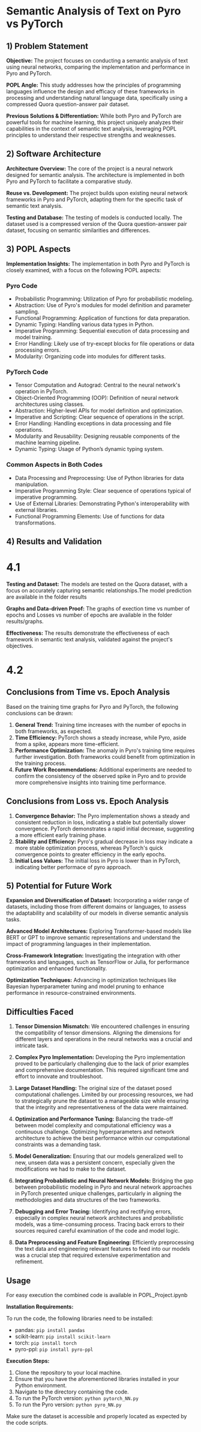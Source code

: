 
# Semantic Analysis of Text on Pyro vs PyTorch

## 1) Problem Statement

**Objective:** The project focuses on conducting a semantic analysis of text using neural networks, comparing the implementation and performance in Pyro and PyTorch.

**POPL Angle:** This study addresses how the principles of programming languages influence the design and efficacy of these frameworks in processing and understanding natural language data, specifically using a compressed Quora question-answer pair dataset.

**Previous Solutions & Differentiation:** While both Pyro and PyTorch are powerful tools for machine learning, this project uniquely analyzes their capabilities in the context of semantic text analysis, leveraging POPL principles to understand their respective strengths and weaknesses.

## 2) Software Architecture

**Architecture Overview:** The core of the project is a neural network designed for semantic analysis. The architecture is implemented in both Pyro and PyTorch to facilitate a comparative study.

**Reuse vs. Development:** The project builds upon existing neural network frameworks in Pyro and PyTorch, adapting them for the specific task of semantic text analysis.

**Testing and Database:** The testing of models is conducted locally. The dataset used is a compressed version of the Quora question-answer pair dataset, focusing on semantic similarities and differences.

## 3) POPL Aspects

**Implementation Insights:** The implementation in both Pyro and PyTorch is closely examined, with a focus on the following POPL aspects:

### Pyro Code
- Probabilistic Programming: Utilization of Pyro for probabilistic modeling.
- Abstraction: Use of Pyro's modules for model definition and parameter sampling.
- Functional Programming: Application of functions for data preparation.
- Dynamic Typing: Handling various data types in Python.
- Imperative Programming: Sequential execution of data processing and model training.
- Error Handling: Likely use of try-except blocks for file operations or data processing errors.
- Modularity: Organizing code into modules for different tasks.

### PyTorch Code
- Tensor Computation and Autograd: Central to the neural network's operation in PyTorch.
- Object-Oriented Programming (OOP): Definition of neural network architectures using classes.
- Abstraction: Higher-level APIs for model definition and optimization.
- Imperative and Scripting: Clear sequence of operations in the script.
- Error Handling: Handling exceptions in data processing and file operations.
- Modularity and Reusability: Designing reusable components of the machine learning pipeline.
- Dynamic Typing: Usage of Python’s dynamic typing system.

### Common Aspects in Both Codes
- Data Processing and Preprocessing: Use of Python libraries for data manipulation.
- Imperative Programming Style: Clear sequence of operations typical of imperative programming.
- Use of External Libraries: Demonstrating Python's interoperability with external libraries.
- Functional Programming Elements: Use of functions for data transformations.

## 4) Results and Validation
# 4.1
**Testing and Dataset:** The models are tested on the Quora dataset, with a focus on accurately capturing semantic relationships.The model prediction are available in the folder results

**Graphs and Data-driven Proof:** The graphs of exection time vs number of epochs and Losses vs number of epochs are available in the folder results/graphs.

**Effectiveness:** The results demonstrate the effectiveness of each framework in semantic text analysis, validated against the project's objectives.
# 4.2 

## Conclusions from Time vs. Epoch Analysis
Based on the training time graphs for Pyro and PyTorch, the following conclusions can be drawn:
1. **General Trend:** Training time increases with the number of epochs in both frameworks, as expected.
2. **Time Efficiency:** PyTorch shows a steady increase, while Pyro, aside from a spike, appears more time-efficient.
3. **Performance Optimization:** The anomaly in Pyro's training time requires further investigation. Both frameworks could benefit from optimization in the training process.
4. **Future Work Recommendations:** Additional experiments are needed to confirm the consistency of the observed spike in Pyro and to provide more comprehensive insights into training time performance.
## Conclusions from Loss vs. Epoch Analysis
1. **Convergence Behavior:** The Pyro implementation shows a steady and consistent reduction in loss, indicating a stable but potentially slower convergence. PyTorch demonstrates a rapid initial decrease, suggesting a more efficient early training phase.
2. **Stability and Efficiency:** Pyro's gradual decrease in loss may indicate a more stable optimization process, whereas PyTorch's quick convergence points to greater efficiency in the early epochs.
3. **Initial Loss Values:** The initial loss in Pyro is lower than in PyTorch, indicating better performace of pyro approach.

## 5) Potential for Future Work

**Expansion and Diversification of Dataset:** Incorporating a wider range of datasets, including those from different domains or languages, to assess the adaptability and scalability of our models in diverse semantic analysis tasks.

**Advanced Model Architectures:** Exploring Transformer-based models like BERT or GPT to improve semantic representations and understand the impact of programming languages in their implementation.

**Cross-Framework Integration:** Investigating the integration with other frameworks and languages, such as TensorFlow or Julia, for performance optimization and enhanced functionality.

**Optimization Techniques:** Advancing in optimization techniques like Bayesian hyperparameter tuning and model pruning to enhance performance in resource-constrained environments.

## Difficulties Faced

1. **Tensor Dimension Mismatch:** We encountered challenges in ensuring the compatibility of tensor dimensions. Aligning the dimensions for different layers and operations in the neural networks was a crucial and intricate task.

2. **Complex Pyro Implementation:** Developing the Pyro implementation proved to be particularly challenging due to the lack of prior examples and comprehensive documentation. This required significant time and effort to innovate and troubleshoot.

3. **Large Dataset Handling:** The original size of the dataset posed computational challenges. Limited by our processing resources, we had to strategically prune the dataset to a manageable size while ensuring that the integrity and representativeness of the data were maintained.

4. **Optimization and Performance Tuning:** Balancing the trade-off between model complexity and computational efficiency was a continuous challenge. Optimizing hyperparameters and network architecture to achieve the best performance within our computational constraints was a demanding task.

5. **Model Generalization:** Ensuring that our models generalized well to new, unseen data was a persistent concern, especially given the modifications we had to make to the dataset.

6. **Integrating Probabilistic and Neural Network Models:** Bridging the gap between probabilistic modeling in Pyro and neural network approaches in PyTorch presented unique challenges, particularly in aligning the methodologies and data structures of the two frameworks.

7. **Debugging and Error Tracing:** Identifying and rectifying errors, especially in complex neural network architectures and probabilistic models, was a time-consuming process. Tracing back errors to their sources required careful examination of the code and model logic.

8. **Data Preprocessing and Feature Engineering:** Efficiently preprocessing the text data and engineering relevant features to feed into our models was a crucial step that required extensive experimentation and refinement.


## Usage
For easy execution the combined code is available in POPL_Project.ipynb

**Installation Requirements:**

To run the code, the following libraries need to be installed:

- pandas: `pip install pandas`
- scikit-learn: `pip install scikit-learn`
- torch: `pip install torch`
- pyro-ppl: `pip install pyro-ppl`

**Execution Steps:**

1. Clone the repository to your local machine.
2. Ensure that you have the aforementioned libraries installed in your Python environment.
3. Navigate to the directory containing the code.
4. To run the PyTorch version: `python pytorch_NN.py`
5. To run the Pyro version: `python pyro_NN.py`

Make sure the dataset is accessible and properly located as expected by the code scripts.